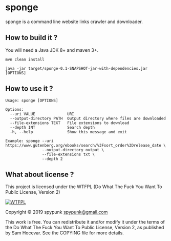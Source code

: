 # sponge
sponge is a command line website links crawler and downloader.
## How to build it ?
You will need a Java JDK 8+ and maven 3+.
~~~
mvn clean install

java -jar target/sponge-0.1-SNAPSHOT-jar-with-dependencies.jar [OPTIONS]
~~~
## How to use it ?
~~~
Usage: sponge [OPTIONS]

Options:
  --uri VALUE              URI
  --output-directory PATH  Output directory where files are downloaded
  --file-extensions TEXT   File extensions to download
  --depth INT              Search depth
  -h, --help               Show this message and exit

Example: sponge --uri https://www.gutenberg.org/ebooks/search/%3Fsort_order%3Drelease_date \
                --output-directory output \
                --file-extensions txt \
                --depth 2
~~~
## What about license ?
This project is licensed under the WTFPL (Do What The Fuck You Want To Public License, Version 2)

[![WTFPL](http://www.wtfpl.net/wp-content/uploads/2012/12/logo-220x1601.png)](http://www.wtfpl.net/)

Copyright © 2019 spypunk [spypunk@gmail.com](mailto:spypunk@gmail.com)

This work is free. You can redistribute it and/or modify it under the terms of the Do What The Fuck You Want To Public License, Version 2, as published by Sam Hocevar. See the COPYING file for more details.